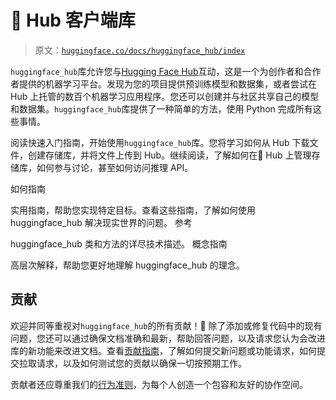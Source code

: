 # 🤗 Hub 客户端库

> 原文：[`huggingface.co/docs/huggingface_hub/index`](https://huggingface.co/docs/huggingface_hub/index)

`huggingface_hub`库允许您与[Hugging Face Hub](https://hf.co)互动，这是一个为创作者和合作者提供的机器学习平台。发现为您的项目提供预训练模型和数据集，或者尝试在 Hub 上托管的数百个机器学习应用程序。您还可以创建并与社区共享自己的模型和数据集。`huggingface_hub`库提供了一种简单的方法，使用 Python 完成所有这些事情。

阅读快速入门指南，开始使用`huggingface_hub`库。您将学习如何从 Hub 下载文件，创建存储库，并将文件上传到 Hub。继续阅读，了解如何在🤗 Hub 上管理存储库，如何参与讨论，甚至如何访问推理 API。

如何指南

实用指南，帮助您实现特定目标。查看这些指南，了解如何使用 huggingface_hub 解决现实世界的问题。 参考

huggingface_hub 类和方法的详尽技术描述。 概念指南

高层次解释，帮助您更好地理解 huggingface_hub 的理念。

## 贡献

欢迎并同等重视对`huggingface_hub`的所有贡献！🤗 除了添加或修复代码中的现有问题，您还可以通过确保文档准确和最新，帮助回答问题，以及请求您认为会改进库的新功能来改进文档。查看[贡献指南](https://github.com/huggingface/huggingface_hub/blob/main/CONTRIBUTING.md)，了解如何提交新问题或功能请求，如何提交拉取请求，以及如何测试您的贡献以确保一切按预期工作。

贡献者还应尊重我们的[行为准则](https://github.com/huggingface/huggingface_hub/blob/main/CODE_OF_CONDUCT.md)，为每个人创造一个包容和友好的协作空间。
